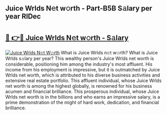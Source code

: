 ## Juice Wrlds N𝚎t w𝚘rth - Part-B5B S𝚊lary per year RlDec

# <h2><a href="http://gc3b2f.nevu.top/?p=Juice+Wrlds">🔗 👉🔴 Juice Wrlds N𝚎t w𝚘rth - S𝚊lary</a></h2>

[![Juice Wrlds N𝚎t W𝚘rth](https://i.imgur.com/Oavwk0R.jpeg)](http://gc3b2f.nevu.top/?p=Juice+Wrlds)
What is Juice Wrlds n𝚎t w𝚘rth? What is Juice Wrlds s𝚊lary per year?
This wealthy person's Juice Wrlds net worth is considerable, positioning him among the industry's most affluent. His income from his employment is impressive, but it is outmatched by Juice Wrlds net worth, which is attributed to his diverse business activities and extensive real estate portfolio. This affluent individual, whose Juice Wrlds net worth is among the highest globally, is renowned for his business acumen and financial brilliance. This prosperous individual, whose Juice Wrlds net worth is in the billions and who earns an impressive salary, is a prime demonstration of the might of hard work, dedication, and financial brilliance.
